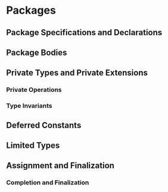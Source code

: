 # Packages
## Package Specifications and Declarations
## Package Bodies
## Private Types and Private Extensions
### Private Operations
### Type Invariants
## Deferred Constants
## Limited Types
## Assignment and Finalization
### Completion and Finalization

